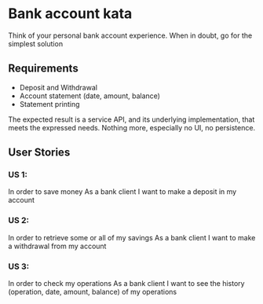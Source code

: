 # Bank account kata

Think of your personal bank account experience. When in doubt, go for the simplest solution

## Requirements

* Deposit and Withdrawal
* Account statement (date, amount, balance)
* Statement printing

The expected result is a service API, and its underlying implementation, that meets the expressed needs.
Nothing more, especially no UI, no persistence.

## User Stories

### US 1:
In order to save money
As a bank client
I want to make a deposit in my account

### US 2:

In order to retrieve some or all of my savings
As a bank client
I want to make a withdrawal from my account

### US 3:

In order to check my operations
As a bank client
I want to see the history (operation, date, amount, balance) of my operations
